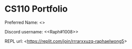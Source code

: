 # CS110 Portfolio
Preferred Name: <<Raphael Wong>>

Discord username: <<Raph#1008>>

REPL url: <<https://replit.com/join/rrrarxxuzq-raphaelwong5>>